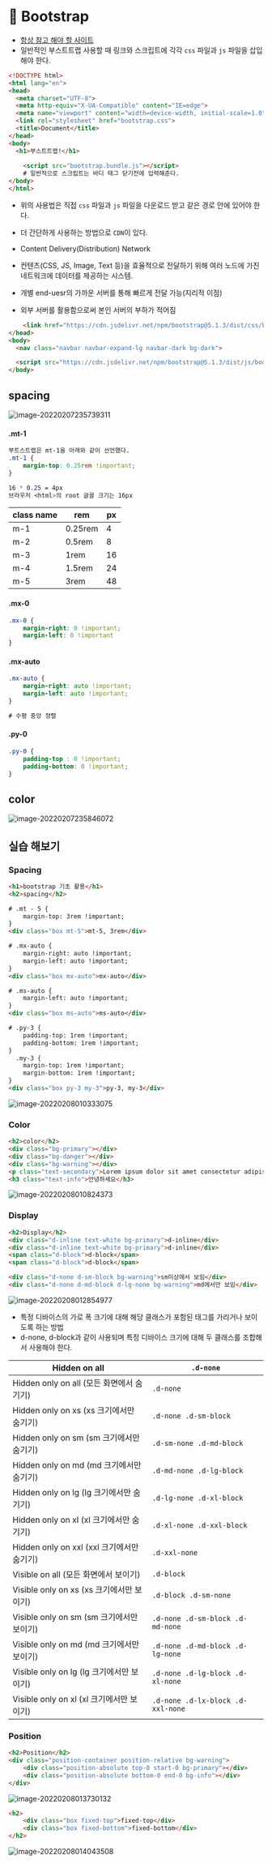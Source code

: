 # 🌱 Bootstrap

- [항상 참고 해야 할 사이트](https://getbootstrap.com/docs/5.1/utilities/spacing/#margin-and-padding)
- 일반적인 부스트트랩 사용할 때 링크와 스크립트에 각각 `css` 파일과 `js` 파일을 삽입해야 한다.

```html
<!DOCTYPE html>
<html lang="en">
<head>
  <meta charset="UTF-8">
  <meta http-equiv="X-UA-Compatible" content="IE=edge">
  <meta name="viewport" content="width=device-width, initial-scale=1.0">
  <link rel="stylesheet" href="bootstrap.css">
  <title>Document</title>
</head>
<body>
  <h1>부스트트랩!</h1>
    
    <script src="bootstrap.bundle.js"></script>
    # 일반적으로 스크립트는 바디 태그 닫기전에 입력해준다. 
</body>
</html>
```

- 위의 사용법은 직접 `css` 파일과 `js` 파일을 다운로드 받고 같은 경로 안에 있어야 한다.

- 더 간단하게 사용하는 방법으로 `CDN`이 있다.
- Content Delivery(Distribution) Network
- 컨텐츠(CSS, JS, Image, Text 등)을 효율적으로 전달하기 위해 여러 노드에 가진 네트워크에 데이터를 제공하는 시스템.
- 개별 end-uesr의 가까운 서버를 통해 빠르게 전달 가능(지리적 이점)
- 외부 서버를 활용함으로써 본인 서버의 부하가 적어짐

```html
    <link href="https://cdn.jsdelivr.net/npm/bootstrap@5.1.3/dist/css/bootstrap.min.css" rel="stylesheet" integrity="sha384-1BmE4kWBq78iYhFldvKuhfTAU6auU8tT94WrHftjDbrCEXSU1oBoqyl2QvZ6jIW3" crossorigin="anonymous">
</head>
<body>
  <nav class="navbar navbar-expand-lg navbar-dark bg-dark">

  <script src="https://cdn.jsdelivr.net/npm/bootstrap@5.1.3/dist/js/bootstrap.bundle.min.js" integrity="sha384-ka7Sk0Gln4gmtz2MlQnikT1wXgYsOg+OMhuP+IlRH9sENBO0LRn5q+8nbTov4+1p" crossorigin="anonymous"></script>
</body>
```

## spacing

![image-20220207235739311](Bootstrap.assets/image-20220207235739311.png)

#### .mt-1

```css
부트스트랩은 mt-1을 아래와 같이 선언했다.
.mt-1 {
    margin-top: 0.25rem !important;
}

16 * 0.25 = 4px
브라우저 <html>의 root 글꼴 크기는 16px
```

| class name | rem     | px   |
| ---------- | ------- | ---- |
| m-1        | 0.25rem | 4    |
| m-2        | 0.5rem  | 8    |
| m-3        | 1rem    | 16   |
| m-4        | 1.5rem  | 24   |
| m-5        | 3rem    | 48   |

#### .mx-0

```css
.mx-0 {
    margin-right: 0 !important;
    margin-left: 0 !important
}
```

#### .mx-auto

```css
.mx-auto {
    margin-right: auto !important;
    margin-left: auto !important;
}

# 수평 중앙 정렬
```

#### .py-0

```css
.py-0 {
    padding-top : 0 !important;
    padding-bottom: 0 !important;
}
```



## color

![image-20220207235846072](Bootstrap.assets/image-20220207235846072.png)



## 실습 해보기

### Spacing

```html
<h1>bootstrap 기초 활용</h1>
<h2>spacing</h2>

# .mt - 5 {
	margin-top: 3rem !important;
} 
<div class="box mt-5">mt-5, 3rem</div>

# .mx-auto {
	margin-right: auto !important;
	margin-left: auto !important;
}
<div class="box mx-auto">mx-auto</div>

# .ms-auto {
	margin-left: auto !important;
}
<div class="box ms-auto">ms-auto</div>

# .py-3 {
	padding-top: 1rem !important;
	padding-bottom: 1rem !important;
} 
  .my-3 {
	margin-top: 1rem !important;
	margin-bottom: 1rem !important;
}
<div class="box py-3 my-3">py-3, my-3</div>
```

![image-20220208010333075](Bootstrap.assets/image-20220208010333075.png)

### Color

```html
<h2>color</h2>
<div class="bg-primary"></div>
<div class="bg-danger"></div>
<div class="bg-warning"></div>
<p class="text-secondary">Lorem ipsum dolor sit amet consectetur adipisicing elit. Blanditiis consequuntur doloremque distinctio odit incidunt soluta ut magni. Recusandae et laboriosam delectus cum, fuga perferendis neque mollitia tenetur minima ut dicta.</p>
<h3 class="text-info">안녕하세요</h3>
```

![image-20220208010824373](Bootstrap.assets/image-20220208010824373.png)

### Display

```html
<h2>Display</h2>
<div class="d-inline text-white bg-primary">d-inline</div>
<div class="d-inline text-white bg-primary">d-inline</div>
<span class="d-block">d-block</span>
<span class="d-block">d-block</span>

<div class="d-none d-sm-block bg-warning">sm이상에서 보임</div>
<div class="d-none d-md-block d-lg-none bg-warning">md에서만 보임</div>
```

![image-20220208012854977](Bootstrap.assets/image-20220208012854977.png)

- 특정 디바이스의 가로 폭 크기에 대해 해당 클래스가 포함된 태그를 가리거나 보이도록 하는 방법
- d-none, d-block과 같이 사용되며 특정 디바이스 크기에 대해 두 클래스를 조합해서 사용해야 한다.

| Hidden on all                              | `.d-none`                         |
| ------------------------------------------ | --------------------------------- |
| Hidden only on all (모든 화면에서 숨기기)  | `.d-none`                         |
| Hidden only on xs (xs 크기에서만 숨기기)   | `.d-none .d-sm-block`             |
| Hidden only on sm (sm 크기에서만 숨기기)   | `.d-sm-none .d-md-block`          |
| Hidden only on md (md 크기에서만 숨기기)   | `.d-md-none .d-lg-block`          |
| Hidden only on lg (lg 크기에서만 숨기기)   | `.d-lg-none .d-xl-block`          |
| Hidden only on xl (xl 크기에서만 숨기기)   | `.d-xl-none .d-xxl-block`         |
| Hidden only on xxl (xxl 크기에서만 숨기기) | `.d-xxl-none`                     |
| Visible on all (모든 화면에서 보이기)      | `.d-block`                        |
| Visible only on xs (xs 크기에서만 보이기)  | `.d-block .d-sm-none`             |
| Visible only on sm (sm 크기에서만 보이기)  | `.d-none .d-sm-block .d-md-none`  |
| Visible only on md (md 크기에서만 보이기)  | `.d-none .d-md-block .d-lg-none`  |
| Visible only on lg (lg 크기에서만 보이기)  | `.d-none .d-lg-block .d-xl-none`  |
| Visible only on xl (xl 크기에서만 보이기)  | `.d-none .d-lx-block .d-xxl-none` |

### Position

```html
<h2>Position</h2>
<div class="position-container position-relative bg-warning">
    <div class="position-absolute top-0 start-0 bg-primary"></div>
    <div class="position-absolute bottom-0 end-0 bg-info"></div>
</div>
```

![image-20220208013730132](Bootstrap.assets/image-20220208013730132.png)

```html
<h2>
    <div class="box fixed-top">fixed-top</div>
    <div class="box fixed-bottom">fixed-bottom</div>
</h2>
```

![image-20220208014043508](Bootstrap.assets/image-20220208014043508.png)

